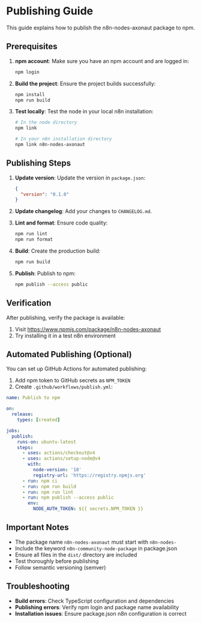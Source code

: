 # Publishing Guide

This guide explains how to publish the n8n-nodes-axonaut package to npm.

## Prerequisites

1. **npm account**: Make sure you have an npm account and are logged in:
   ```bash
   npm login
   ```

2. **Build the project**: Ensure the project builds successfully:
   ```bash
   npm install
   npm run build
   ```

3. **Test locally**: Test the node in your local n8n installation:
   ```bash
   # In the node directory
   npm link
   
   # In your n8n installation directory
   npm link n8n-nodes-axonaut
   ```

## Publishing Steps

1. **Update version**: Update the version in `package.json`:
   ```json
   {
     "version": "0.1.0"
   }
   ```

2. **Update changelog**: Add your changes to `CHANGELOG.md`.

3. **Lint and format**: Ensure code quality:
   ```bash
   npm run lint
   npm run format
   ```

4. **Build**: Create the production build:
   ```bash
   npm run build
   ```

5. **Publish**: Publish to npm:
   ```bash
   npm publish --access public
   ```

## Verification

After publishing, verify the package is available:
1. Visit https://www.npmjs.com/package/n8n-nodes-axonaut
2. Try installing it in a test n8n environment

## Automated Publishing (Optional)

You can set up GitHub Actions for automated publishing:

1. Add npm token to GitHub secrets as `NPM_TOKEN`
2. Create `.github/workflows/publish.yml`:

```yaml
name: Publish to npm

on:
  release:
    types: [created]

jobs:
  publish:
    runs-on: ubuntu-latest
    steps:
      - uses: actions/checkout@v4
      - uses: actions/setup-node@v4
        with:
          node-version: '18'
          registry-url: 'https://registry.npmjs.org'
      - run: npm ci
      - run: npm run build
      - run: npm run lint
      - run: npm publish --access public
        env:
          NODE_AUTH_TOKEN: ${{ secrets.NPM_TOKEN }}
```

## Important Notes

- The package name `n8n-nodes-axonaut` must start with `n8n-nodes-`
- Include the keyword `n8n-community-node-package` in package.json
- Ensure all files in the `dist/` directory are included
- Test thoroughly before publishing
- Follow semantic versioning (semver)

## Troubleshooting

- **Build errors**: Check TypeScript configuration and dependencies
- **Publishing errors**: Verify npm login and package name availability
- **Installation issues**: Ensure package.json n8n configuration is correct


